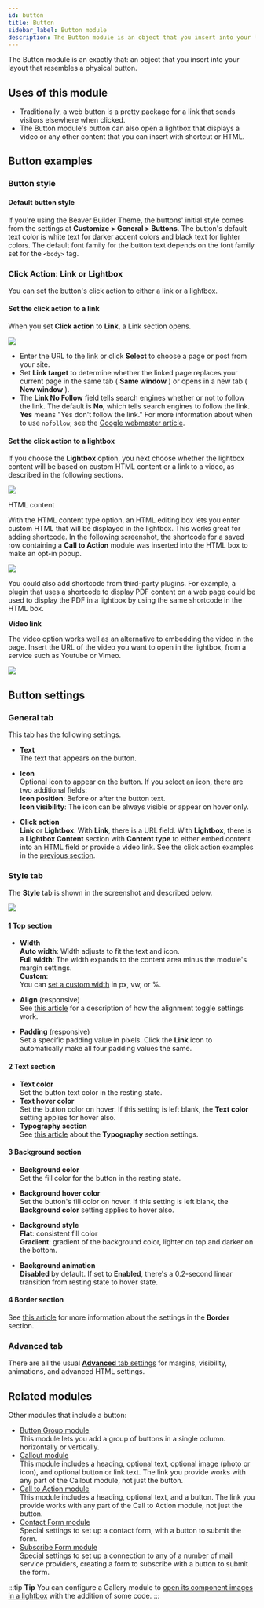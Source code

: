 ```yaml
---
id: button
title: Button
sidebar_label: Button module
description: The Button module is an object that you insert into your layout that resembles a physical button.
---
```


The Button module is an exactly that: an object that you insert into your layout that resembles a physical button.

## Uses of this module

  * Traditionally, a web button is a pretty package for a link that sends visitors elsewhere when clicked.
  * The Button module's button can also open a lightbox that displays a video or any other content that you can insert with shortcut or HTML.

## Button examples

### Button style

#### Default button style

If you're using the Beaver Builder Theme, the buttons' initial style comes from the settings at **Customize > General > Buttons**. The button's default text color
is white text for darker accent colors and black text for lighter colors. The
default font family for the button text depends on the font family set for the
`<body>` tag.

### Click Action: Link or Lightbox

You can set the button's click action to either a link or a lightbox.

#### Set the click action to a link

When you set **Click action** to **Link**, a Link section opens.

![](/img/button-2.png)

  * Enter the URL to the link or click **Select** to choose a page or post from your site.
  * Set **Link target** to determine whether the linked page replaces your current page in the same tab ( **Same window** ) or opens in a new tab ( **New window** ).
  * The **Link No Follow** field tells search engines whether or not to follow the link. The default is **No**, which tells search engines to follow the link. **Yes** means "Yes don't follow the link." For more information about when to use `nofollow`, see the [Google webmaster article](https://support.google.com/webmasters/answer/96569?hl=en).

#### Set the click action to a lightbox

If you choose the **Lightbox** option, you next choose whether the lightbox
content will be based on custom HTML content or a link to a video, as
described in the following sections.

![](/img/button-3.png)

HTML content

With the HTML content type option, an HTML editing box lets you enter custom
HTML that will be displayed in the lightbox. This works great for adding
shortcode. In the following screenshot, the shortcode for a saved row
containing a **Call to Action** module was inserted into the HTML box to make
an opt-in popup.

![](/img/button-4.jpg)

You could also add shortcode from third-party plugins. For example, a plugin
that uses a shortcode to display PDF content on a web page could be used to
display the PDF in a lightbox by using the same shortcode in the HTML box.

**Video link**

The video option works well as an alternative to embedding the video in the
page. Insert the URL of the video you want to open in the lightbox, from a
service such as Youtube or Vimeo.

![](/img/button-5.jpg)

## Button settings

### General tab

This tab has the following settings.

  * **Text**  
The text that appears on the button.

  * **Icon**  
Optional icon to appear on the button. If you select an icon, there are two
additional fields:  
**Icon position**: Before or after the button text.  
**Icon visibility**: The icon can be always visible or appear on hover only.

  * **Click action**  
**Link** or **Lightbox**. With **Link**, there is a URL field. With
**Lightbox**, there is a **LIghtbox Content** section with **Content type**
to either embed content into an HTML field or provide a video link. See the
click action examples in the [previous section](#click-action-link-or-lightbox).

### Style tab

The **Style** tab is shown in the screenshot and described below.

![](/img/button-6.png)

#### 1 Top section

  * **Width**  
**Auto width**: Width adjusts to fit the text and icon.  
**Full width**: The width expands to the content area minus the module's
margin settings.  
**Custom**:  
You can [set a custom width](/beaver-builder/advanced-builder-techniques/css-length-height-units.md) in px, vw, or %.

  * **Align** (responsive)  
See [this article](/beaver-builder/getting-started/bb-editor-basics/alignment.md) for a description of how the alignment toggle settings work.

  * **Padding** (responsive)  
Set a specific padding value in pixels. Click the **Link** icon to
automatically make all four padding values the same.

#### 2 Text section

  * **Text color**  
Set the button text color in the resting state.
  * **Text hover color**  
Set the button color on hover. If this setting is left blank, the **Text
color** setting applies for hover also.
  * **Typography section**  
See [this article](/beaver-builder/styles/typography/typography.md) about the **Typography** section settings.

#### 3 Background section

  * **Background color**  
Set the fill color for the button in the resting state.

  * **Background hover color**  
Set the button's fill color on hover. If this setting is left blank, the
**Background color** setting applies to hover also.

  * **Background style**  
**Flat**: consistent fill color  
**Gradient**: gradient of the background color, lighter on top and darker on
the bottom.

  * **Background animation**  
**Disabled** by default. If set to **Enabled**, there's a 0.2-second linear
transition from resting state to hover state.

#### 4 Border section

See [this article](/beaver-builder/styles/effects/borders.md) for more information about the settings in the
**Border** section.

### Advanced tab

There are all the usual [**Advanced** tab settings](/beaver-builder/layouts/advanced-tab-rows-columns-modules.md) for margins, visibility, animations, and advanced HTML settings.

## Related modules

Other modules that include a button:

  * [Button Group module](/beaver-builder/layouts/modules/button-group.md)  
This module lets you add a group of buttons in a single column. horizontally or vertically.
  * [Callout module](/beaver-builder/layouts/modules/callout-and-call-to-action.md)  
This module includes a heading, optional text, optional image (photo or icon),
and optional button or link text. The link you provide works with any part of
the Callout module, not just the button.
  * [Call to Action module](/beaver-builder/layouts/modules/callout-and-call-to-action.md)  
This module includes a heading, optional text, and a button. The link you provide works with any part of the Call to Action module, not just the button.
  * [Contact Form module](/beaver-builder/layouts/modules/contact-form/contact-form.md)  
Special settings to set up a contact form, with a button to submit the form.
  * [Subscribe Form module](/beaver-builder/layouts/modules/subscribe-form/subscribe-form.md)  
Special settings to set up a connection to any of a number of mail service providers, creating a form to subscribe with a button to submit the form.

:::tip **Tip** 
You can configure a Gallery module to [open its component images in a lightbox](/beaver-builder/layouts/modules/gallery/open-a-gallery-lightbox-on-button-click.md) with the addition of some code.
:::
